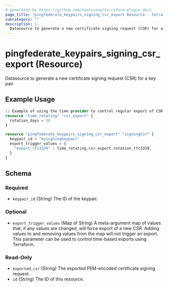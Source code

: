 ```yaml
---
# generated by https://github.com/hashicorp/terraform-plugin-docs
page_title: "pingfederate_keypairs_signing_csr_export Resource - terraform-provider-pingfederate"
subcategory: ""
description: |-
  Datasource to generate a new certificate signing request (CSR) for a key pair.
---
```


# pingfederate_keypairs_signing_csr_export (Resource)

Datasource to generate a new certificate signing request (CSR) for a key pair.

## Example Usage

```terraform
// Example of using the time provider to control regular export of CSR
resource "time_rotating" "csr_export" {
  rotation_days = 30
}

resource "pingfederate_keypairs_signing_csr_export" "signingCsr" {
  keypair_id = "mysigningkeypair"
  export_trigger_values = {
    "export_rfc3339" : time_rotating.csr_export.rotation_rfc3339,
  }
}
```

<!-- schema generated by tfplugindocs -->
## Schema

### Required

- `keypair_id` (String) The ID of the keypair.

### Optional

- `export_trigger_values` (Map of String) A meta-argument map of values that, if any values are changed, will force export of a new CSR. Adding values to and removing values from the map will not trigger an export. This parameter can be used to control time-based exports using Terraform.

### Read-Only

- `exported_csr` (String) The exported PEM-encoded certificate signing request.
- `id` (String) The ID of this resource.
